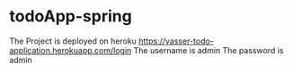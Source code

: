 # todoApp-spring
The Project is deployed on heroku
https://yasser-todo-application.herokuapp.com/login
The username is admin
The password is admin
